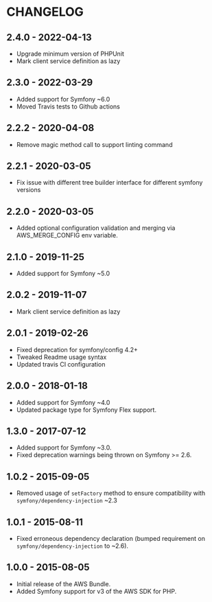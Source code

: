 # CHANGELOG
## 2.4.0 - 2022-04-13

* Upgrade minimum version of PHPUnit
* Mark client service definition as lazy

## 2.3.0 - 2022-03-29

* Added support for Symfony ~6.0
* Moved Travis tests to Github actions

## 2.2.2 - 2020-04-08

* Remove magic method call to support linting command

## 2.2.1 - 2020-03-05

* Fix issue with different tree builder interface for different symfony versions

## 2.2.0 - 2020-03-05

* Added optional configuration validation and merging via AWS_MERGE_CONFIG env variable.

## 2.1.0 - 2019-11-25

* Added support for Symfony ~5.0

## 2.0.2 - 2019-11-07

* Mark client service definition as lazy 

## 2.0.1 - 2019-02-26

* Fixed deprecation for symfony/config 4.2+
* Tweaked Readme usage syntax
* Updated travis CI configuration

## 2.0.0 - 2018-01-18

* Added support for Symfony ~4.0
* Updated package type for Symfony Flex support.

## 1.3.0 - 2017-07-12

* Added support for Symfony ~3.0.
* Fixed deprecation warnings being thrown on Symfony >= 2.6.

## 1.0.2 - 2015-09-05

* Removed usage of `setFactory` method to ensure compatibility with 
  `symfony/dependency-injection` ~2.3

## 1.0.1 - 2015-08-11

* Fixed erroneous dependency declaration (bumped requirement on 
  `symfony/dependency-injection` to ~2.6).

## 1.0.0 - 2015-08-05

* Initial release of the AWS Bundle.
* Added Symfony support for v3 of the AWS SDK for PHP.

